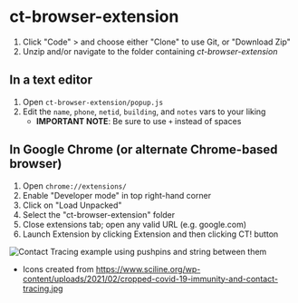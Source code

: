 # ct-browser-extension

1. Click "Code" > and choose either "Clone" to use Git, or "Download Zip"
2. Unzip and/or navigate to the folder containing *ct-browser-extension*

## In a text editor
1. Open `ct-browser-extension/popup.js`
2. Edit the `name`, `phone`, `netid`, `building`, and `notes` vars to your liking
    - **IMPORTANT NOTE**: Be sure to use `+` instead of spaces

## In Google Chrome (or alternate Chrome-based browser)
1. Open `chrome://extensions/`
2. Enable "Developer mode" in top right-hand corner
3. Click on "Load Unpacked"
4. Select the "ct-browser-extension" folder
5. Close extensions tab; open any valid URL (e.g. google.com)
6. Launch Extension by clicking Extension and then clicking CT! button

![Contact Tracing example using pushpins and string between them](https://github.com/jcbmrrs/ct-browser-extension/blob/main/img/icon256.png?raw=true)

- Icons created from https://www.sciline.org/wp-content/uploads/2021/02/cropped-covid-19-immunity-and-contact-tracing.jpg
